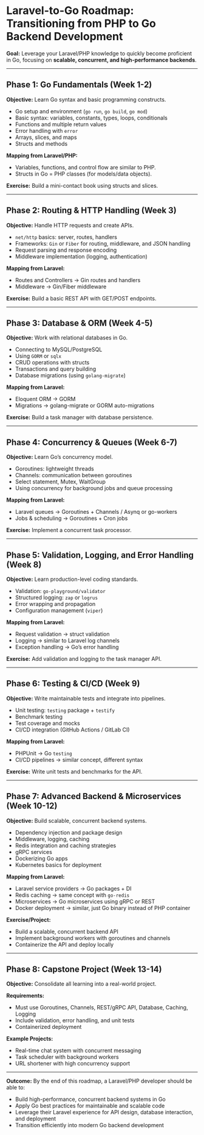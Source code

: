 # Laravel-to-Go Roadmap: Transitioning from PHP to Go Backend Development

**Goal:** Leverage your Laravel/PHP knowledge to quickly become proficient in Go, focusing on **scalable, concurrent, and high-performance backends**.

---

## **Phase 1: Go Fundamentals (Week 1-2)**
**Objective:** Learn Go syntax and basic programming constructs.

- Go setup and environment (`go run`, `go build`, `go mod`)
- Basic syntax: variables, constants, types, loops, conditionals
- Functions and multiple return values
- Error handling with `error`
- Arrays, slices, and maps
- Structs and methods

**Mapping from Laravel/PHP:**
- Variables, functions, and control flow are similar to PHP.
- Structs in Go = PHP classes (for models/data objects).

**Exercise:** Build a mini-contact book using structs and slices.

---

## **Phase 2: Routing & HTTP Handling (Week 3)**
**Objective:** Handle HTTP requests and create APIs.

- `net/http` basics: server, routes, handlers
- Frameworks: `Gin` or `Fiber` for routing, middleware, and JSON handling
- Request parsing and response encoding
- Middleware implementation (logging, authentication)

**Mapping from Laravel:**
- Routes and Controllers -> Gin routes and handlers
- Middleware -> Gin/Fiber middleware

**Exercise:** Build a basic REST API with GET/POST endpoints.

---

## **Phase 3: Database & ORM (Week 4-5)**
**Objective:** Work with relational databases in Go.

- Connecting to MySQL/PostgreSQL
- Using `GORM` or `sqlx`
- CRUD operations with structs
- Transactions and query building
- Database migrations (using `golang-migrate`)

**Mapping from Laravel:**
- Eloquent ORM -> GORM
- Migrations -> golang-migrate or GORM auto-migrations

**Exercise:** Build a task manager with database persistence.

---

## **Phase 4: Concurrency & Queues (Week 6-7)**
**Objective:** Learn Go’s concurrency model.

- Goroutines: lightweight threads
- Channels: communication between goroutines
- Select statement, Mutex, WaitGroup
- Using concurrency for background jobs and queue processing

**Mapping from Laravel:**
- Laravel queues -> Goroutines + Channels / Asynq or go-workers
- Jobs & scheduling -> Goroutines + Cron jobs

**Exercise:** Implement a concurrent task processor.

---

## **Phase 5: Validation, Logging, and Error Handling (Week 8)**
**Objective:** Learn production-level coding standards.

- Validation: `go-playground/validator`
- Structured logging: `zap` or `logrus`
- Error wrapping and propagation
- Configuration management (`viper`)

**Mapping from Laravel:**
- Request validation -> struct validation
- Logging -> similar to Laravel log channels
- Exception handling -> Go’s error handling

**Exercise:** Add validation and logging to the task manager API.

---

## **Phase 6: Testing & CI/CD (Week 9)**
**Objective:** Write maintainable tests and integrate into pipelines.

- Unit testing: `testing` package + `testify`
- Benchmark testing
- Test coverage and mocks
- CI/CD integration (GitHub Actions / GitLab CI)

**Mapping from Laravel:**
- PHPUnit -> Go `testing`
- CI/CD pipelines -> similar concept, different syntax

**Exercise:** Write unit tests and benchmarks for the API.

---

## **Phase 7: Advanced Backend & Microservices (Week 10-12)**
**Objective:** Build scalable, concurrent backend systems.

- Dependency injection and package design
- Middleware, logging, caching
- Redis integration and caching strategies
- gRPC services
- Dockerizing Go apps
- Kubernetes basics for deployment

**Mapping from Laravel:**
- Laravel service providers -> Go packages + DI
- Redis caching -> same concept with `go-redis`
- Microservices -> Go microservices using gRPC or REST
- Docker deployment -> similar, just Go binary instead of PHP container

**Exercise/Project:**
- Build a scalable, concurrent backend API
- Implement background workers with goroutines and channels
- Containerize the API and deploy locally

---

## **Phase 8: Capstone Project (Week 13-14)**
**Objective:** Consolidate all learning into a real-world project.

**Requirements:**
- Must use Goroutines, Channels, REST/gRPC API, Database, Caching, Logging
- Include validation, error handling, and unit tests
- Containerized deployment

**Example Projects:**
- Real-time chat system with concurrent messaging
- Task scheduler with background workers
- URL shortener with high concurrency support

---

**Outcome:**
By the end of this roadmap, a Laravel/PHP developer should be able to:
- Build high-performance, concurrent backend systems in Go
- Apply Go best practices for maintainable and scalable code
- Leverage their Laravel experience for API design, database interaction, and deployment
- Transition efficiently into modern Go backend development